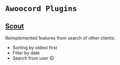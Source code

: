# `Awoocord Plugins`

## [Scout](https://github.com/LavaDesu/Awoocord/raw/builds/Scout.zip )

Reimplemented features from search of other clients:
- Sorting by oldest first
- Filter by date
- Search from user ID
